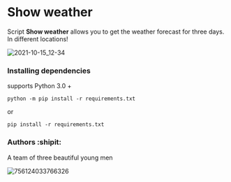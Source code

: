 # Show weather
 Script **Show weather** allows you to get the weather forecast for three days. In different locations!

![2021-10-15_12-34](https://user-images.githubusercontent.com/78322994/137466544-8b82abc3-e4e9-4bc7-897d-fe8723b61c1d.png)

### Installing dependencies
supports Python 3.0 +

```python -m pip install -r requirements.txt``` 

or 

```pip install -r requirements.txt```

### Authors :shipit:

A team of three beautiful young men

![756124033766326](https://user-images.githubusercontent.com/78322994/137618595-cf3fec09-840c-4e27-8035-8face1818c8e.jpg)
